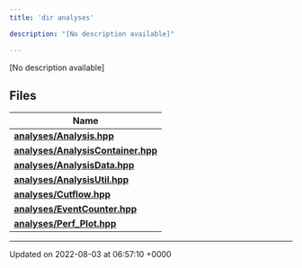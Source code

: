 ```yaml
---
title: 'dir analyses'

description: "[No description available]"

---
```







[No description available]

## Files

| Name           |
| -------------- |
| **[analyses/Analysis.hpp](/documentation/code/gambit_2/files/analysis_8hpp/#file-analysis.hpp)**  |
| **[analyses/AnalysisContainer.hpp](/documentation/code/gambit_2/files/analysiscontainer_8hpp/#file-analysiscontainer.hpp)**  |
| **[analyses/AnalysisData.hpp](/documentation/code/gambit_2/files/analysisdata_8hpp/#file-analysisdata.hpp)**  |
| **[analyses/AnalysisUtil.hpp](/documentation/code/gambit_2/files/analysisutil_8hpp/#file-analysisutil.hpp)**  |
| **[analyses/Cutflow.hpp](/documentation/code/gambit_2/files/cutflow_8hpp/#file-cutflow.hpp)**  |
| **[analyses/EventCounter.hpp](/documentation/code/gambit_2/files/eventcounter_8hpp/#file-eventcounter.hpp)**  |
| **[analyses/Perf_Plot.hpp](/documentation/code/gambit_2/files/perf__plot_8hpp/#file-perf-plot.hpp)**  |






-------------------------------

Updated on 2022-08-03 at 06:57:10 +0000
